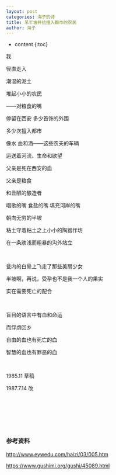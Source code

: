 ```yaml
---
layout: post
categories: 海子的诗
title: 吊半坡并给擅入都市的农民
author: 海子
---
```

* content
{:toc}

我

径直走入

潮湿的泥土

堆起小小的农民

——对粮食的嘴

停留在西安 多少首饰的外围

多少次擅入都市

像水 血和酒——这些农夫的车辆

运送着河流、生命和欲望

父亲是死在西安的血

父亲是粮食

和丑陋的酿造者

唱歌的嘴 食盐的嘴 填充河岸的嘴

朝向无穷的半坡

粘土守着粘土之上小小的陶器作坊

在一条肤浅而粗暴的沟外站立

&nbsp;

瓮内的白骨上飞走了那些美丽少女

半坡啊，再说，受孕也不是我一个人的果实

实在需要死亡的配合

&nbsp;

盲目的语言中有血和命运

而俘虏回乡

自由的血也有死亡的血

智慧的血也有罪恶的血

&nbsp;

1985.11 草稿

1987.7.14 改

<br/><br/><br/><br/><br/>
### 参考资料

<http://www.eywedu.com/haizi/03/005.htm>

<https://www.gushimi.org/gushi/45089.html>